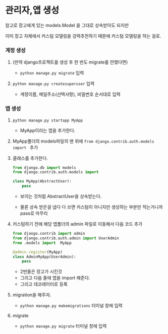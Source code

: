 # 관리자,앱 생성

참고로 장고에게 있는 models.Model 을 그대로 상속받아도 되지만

이미 장고 자체에서 커스텀 모델링을 강력추천하기 때문에 커스텀 모델링을 하는 걸로.

### 계정 생성

1. (만약 django프로젝트를 생성 후 한 번도 migrate를 안했다면)
   - `python manage.py migrate` 입력

2. `python manage.py createsuperuser` 입력
   - 계정이름, 메일주소(선택사항), 비밀번호 순서대로 입력



### 앱 생성

1. `python manage.py startapp MyApp`

   - MyApp이라는 앱을 추가한다.

   

2. MyApp폴더의 models파일의 맨 위에 `from django.contrib.auth.models import ` 추가

   

3. 클래스를 추가한다.

   ```python
   from django.db import models
   from django.contrib.auth.models import
   
   class MyApp(AbstractUser):
       pass
   ```

   - 보이는 것처럼 AbstractUser을 상속받는다.

   - 물론 상속 받은걸 냅다 다 쓰면 커스텀이 아니지만 생성하는 부분만 적는거니까 pass로 마무리

     

4. 커스텀하기 전에 해당 앱폴더의 admin 파일로 이동해서 다음 코드 추가

   ```py
   from django.contrib import admin
   from django.contrib.auth.admin import UserAdmin
   from .models import  MyApp
   
   @admin.register(MyApp)
   class AdminMyApp(UserAdmin):
       pass
   ```

   - 2번줄은 장고가 시킨것
   - 그리고 다음 줄에 앱을 import 해준다.
   - 그리고 데코레이터로 등록

   

5. migration을 해주자.

   - `python manage.py makemigrations` 터미널 창에 입력

   

6. migrate

   - `python manage.py migrate` 터미널 창에 입력

   
